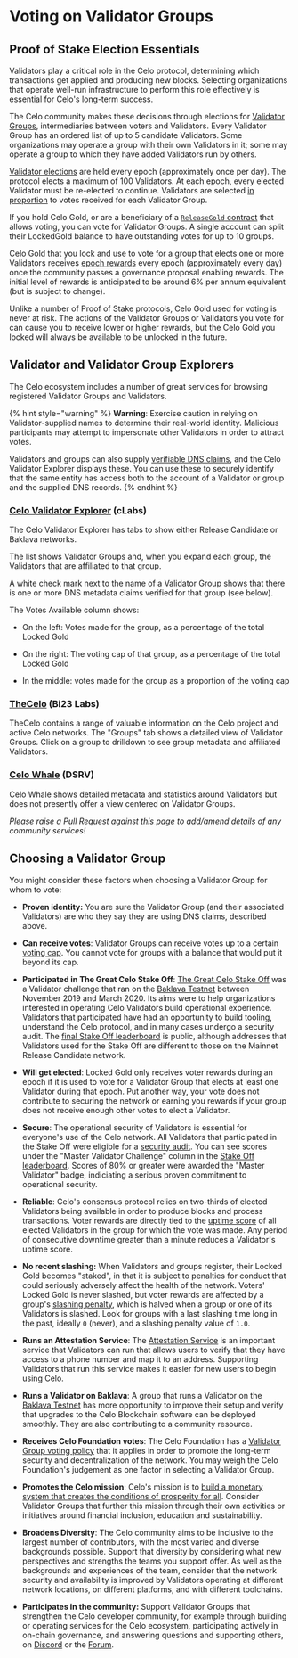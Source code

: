 # Voting on Validator Groups

## Proof of Stake Election Essentials

Validators play a critical role in the Celo protocol, determining which transactions get applied and producing new blocks. Selecting organizations that operate well-run infrastructure to perform this role effectively is essential for Celo's long-term success.

The Celo community makes these decisions through elections for [Validator Groups](../celo-codebase/protocol/proof-of-stake/validator-groups.md), intermediaries between voters and Validators. Every Validator Group has an ordered list of up to 5 candidate Validators. Some organizations may operate a group with their own Validators in it; some may operate a group to which they have added Validators run by others.

[Validator elections](../celo-codebase/protocol/proof-of-stake/validator-elections.md) are held every epoch (approximately once per day). The protocol elects a maximum of 100 Validators. At each epoch, every elected Validator must be re-elected to continue. Validators are selected [in proportion](../celo-codebase/protocol/proof-of-stake/validator-elections.md#Running-the-Election) to votes received for each Validator Group.

If you hold Celo Gold, or are a beneficiary of a [`ReleaseGold` contract](release-gold.md) that allows voting, you can vote for Validator Groups. A single account can split their LockedGold balance to have outstanding votes for up to 10 groups.

Celo Gold that you lock and use to vote for a group that elects one or more Validators receives [epoch rewards](../celo-codebase/protocol/proof-of-stake/epoch-rewards.md) every epoch (approximately every day) once the community passes a governance proposal enabling rewards. The initial level of rewards is anticipated to be around 6% per annum equivalent (but is subject to change).

Unlike a number of Proof of Stake protocols, Celo Gold used for voting is never at risk. The actions of the Validator Groups or Validators you vote for can cause you to receive lower or higher rewards, but the Celo Gold you locked will always be available to be unlocked in the future.

## Validator and Validator Group Explorers

The Celo ecosystem includes a number of great services for browsing registered Validator Groups and Validators.

{% hint style="warning" %}
**Warning**: Exercise caution in relying on Validator-supplied names to determine their real-world identity. Malicious participants may attempt to impersonate other Validators in order to attract votes.

Validators and groups can also supply [verifiable DNS claims](../operations-manual/validator-explorer.md), and the Celo Validator Explorer displays these. You can use these to securely identify that the same entity has access both to the account of a Validator or group and the supplied DNS records.
{% endhint %}

### [Celo Validator Explorer](https://validators.celo.org) (cLabs)

The Celo Validator Explorer has tabs to show either Release Candidate or Baklava networks.

The list shows Validator Groups and, when you expand each group, the Validators that are affiliated to that group.

A white check mark next to the name of a Validator Group shows that there is one or more DNS metadata claims verified for that group (see below).

The Votes Available column shows:

- On the left: Votes made for the group, as a percentage of the total Locked Gold

- On the right: The voting cap of that group, as a percentage of the total Locked Gold

- In the middle: votes made for the group as a proportion of the voting cap

### [TheCelo](https://thecelo.com) (Bi23 Labs)

TheCelo contains a range of valuable information on the Celo project and active Celo networks. The "Groups" tab shows a detailed view of Validator Groups. Click on a group to drilldown to see group metadata and affiliated Validators.

### [Celo Whale](https://celowhale.com) (DSRV)

Celo Whale shows detailed metadata and statistics around Validators but does not presently offer a view centered on Validator Groups.

_Please raise a Pull Request against [this page](https://github.com/celo-org/celo-monorepo/blob/master/packages/docs/celo-gold-holder-guide/voting-validators.md) to add/amend details of any community services!_

## Choosing a Validator Group

You might consider these factors when choosing a Validator Group for whom to vote:

- **Proven identity:** You are sure the Validator Group (and their associated Validators) are who they say they are using DNS claims, described above.

- **Can receive votes**: Validator Groups can receive votes up to a certain [voting cap](../celo-codebase/protocol/proof-of-stake/validator-elections.md#group-voting-caps). You cannot vote for groups with a balance that would put it beyond its cap.

- **Participated in The Great Celo Stake Off**: [The Great Celo Stake Off](https://forum.celo.org/t/the-great-celo-stake-off-the-details/136) was a Validator challenge that ran on the [Baklava Testnet](../getting-started/baklava-testnet.md) between November 2019 and March 2020. Its aims were to help organizations interested in operating Celo Validators build operational experience. Validators that participated have had an opportunity to build tooling, understand the Celo protocol, and in many cases undergo a security audit. The [final Stake Off leaderboard](https://docs.google.com/spreadsheets/d/e/2PACX-1vQwk10o6YV0uriR8LuYfLqB1irjmOX_-L6Jljn3BtKlmz_R_TsUU8aI-pMqGVlu4HQKIQlQaFkUhsyl/pubhtml?gid=1970613133&single=true) is public, although addresses that Validators used for the Stake Off are different to those on the Mainnet Release Candidate network.

- **Will get elected**: Locked Gold only receives voter rewards during an epoch if it is used to vote for a Validator Group that elects at least one Validator during that epoch. Put another way, your vote does not contribute to securing the network or earning you rewards if your group does not receive enough other votes to elect a Validator.

- **Secure**: The operational security of Validators is essential for everyone's use of the Celo network. All Validators that participated in the Stake Off were eligible for a [security audit](https://medium.com/celoorg/the-celo-Validator-community-security-audits-and-lessons-learned-e67b78cd4123). You can see scores under the "Master Validator Challenge" column in the [Stake Off leaderboard](https://docs.google.com/spreadsheets/d/e/2PACX-1vQwk10o6YV0uriR8LuYfLqB1irjmOX_-L6Jljn3BtKlmz_R_TsUU8aI-pMqGVlu4HQKIQlQaFkUhsyl/pubhtml?gid=1970613133&single=true). Scores of 80% or greater were awarded the "Master Validator" badge, indiciating a serious proven commitment to operational security.

- **Reliable**: Celo's consensus protocol relies on two-thirds of elected Validators being available in order to produce blocks and process transactions. Voter rewards are directly tied to the [uptime score](../celo-codebase/protocol/proof-of-stake/validator-rewards.md#calculating-uptime-score) of all elected Validators in the group for which the vote was made. Any period of consecutive downtime greater than a minute reduces a Validator's uptime score.

- **No recent slashing:** When Validators and groups register, their Locked Gold becomes "staked", in that it is subject to penalties for conduct that could seriously adversely affect the health of the network. Voters' Locked Gold is never slashed, but voter rewards are affected by a group's [slashing penalty](../celo-codebase/protocol/proof-of-stake/validator-rewards.md#calculating-slashing-penalty), which is halved when a group or one of its Validators is slashed. Look for groups with a last slashing time long in the past, ideally `0` (never), and a slashing penalty value of `1.0`.

- **Runs an Attestation Service**: The [Attestation Service](../celo-codebase/protocol/identity/README.md) is an important service that Validators can run that allows users to verify that they have access to a phone number and map it to an address. Supporting Validators that run this service makes it easier for new users to begin using Celo.

- **Runs a Validator on Baklava**: A group that runs a Validator on the [Baklava Testnet](../getting-started/baklava-testnet.md) has more opportunity to improve their setup and verify that upgrades to the Celo Blockchain software can be deployed smoothly. They are also contributing to a community resource.

- **Receives Celo Foundation votes**: The Celo Foundation has a [Validator Group voting policy](../operations-manual/celo-foundation-voting-policy.md) that it applies in order to promote the long-term security and decentralization of the network. You may weigh the Celo Foundation's judgement as one factor in selecting a Validator Group.

- **Promotes the Celo mission**: Celo's mission is to [build a monetary system that creates the conditions of prosperity for all](https://medium.com/celoorg/an-introductory-guide-to-celo-b185c62d3067). Consider Validator Groups that further this mission through their own activities or initiatives around financial inclusion, education and sustainability.

- **Broadens Diversity**: The Celo community aims to be inclusive to the largest number of contributors, with the most varied and diverse backgrounds possible. Support that diversity by considering what new perspectives and strengths the teams you support offer. As well as the backgrounds and experiences of the team, consider that the network security and availability is improved by Validators operating at different network locations, on different platforms, and with different toolchains.

- **Participates in the community:** Support Validator Groups that strengthen the Celo developer community, for example through building or operating services for the Celo ecosystem, participating actively in on-chain governance, and answering questions and supporting others, on [Discord](https://chat.celo.org) or the [Forum](https://forum.celo.org).
